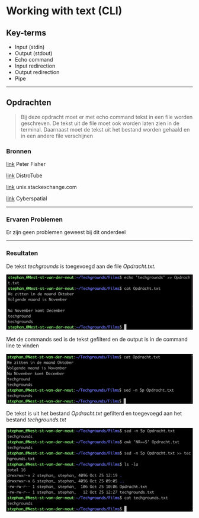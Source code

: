 # Working with text (CLI)

## Key-terms
- Input (stdin)
- Output (stdout)
- Echo command
- Input redirection
- Output redirection
- Pipe

---
## Opdrachten
>Bij deze opdracht moet er met echo command tekst in een file worden geschreven. De tekst uit de file moet ook worden laten zien in de terminal. Daarnaast moet de tekst uit het bestand worden gehaald en in een andere file verschijnen

### Bronnen

[link](https://www.youtube.com/watch?v=f0s2UNaA5Vs) Peter Fisher

[link](https://www.youtube.com/watch?v=s2bsE7MJTQg) DistroTube

[link](https://unix.stackexchange.com/questions/288521/with-the-linux-cat-command-how-do-i-show-only-certain-lines-by-number) unix.stackexchange.com

[link](https://www.youtube.com/watch?v=DwfncFCrkHc&t=184s) Cyberspatial

---

### Ervaren Problemen

Er zijn geen problemen geweest bij dit onderdeel

----

### Resultaten
De tekst *techgrounds* is toegevoegd aan de file *Opdracht.txt.*

   ![afbeelding1](/01_Linux_1/EchoCommandOutputRedirection.png)

Met de commands sed is de tekst gefilterd en de output is in de command line te vinden 

   ![afbeelding2](/01_Linux_1/ContentInFileToCommandLine.png)

De tekst is uit het bestand *Opdracht.txt* gefilterd en toegevoegd aan het bestand *techgrounds.txt*

   ![afbeelding3](/01_Linux_1/FilterTextRedirectNewFile.png)



